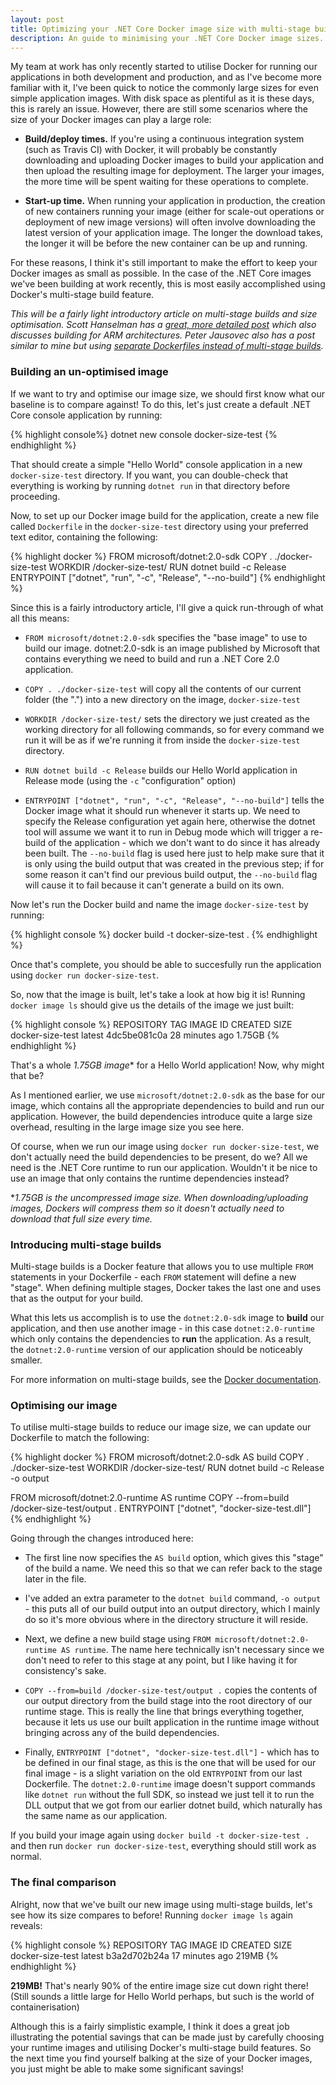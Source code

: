 ```yaml
---
layout: post
title: Optimizing your .NET Core Docker image size with multi-stage builds
description: An guide to minimising your .NET Core Docker image sizes.
---
```


My team at work has only recently started to utilise Docker for running our applications in both development and production, and as I've become more familiar with it, I've been quick to notice the commonly large sizes for even simple application images. With disk space as plentiful as it is these days, this is rarely an issue. However, there are still some scenarios where the size of your Docker images can play a large role:

* **Build/deploy times.** If you're using a continuous integration system (such as Travis CI) with Docker, it will probably be constantly downloading and uploading Docker images to build your application and then upload the resulting image for deployment. The larger your images, the more time will be spent waiting for these operations to complete.

* **Start-up time.** When running your application in production, the creation of new containers running your image (either for scale-out operations or deployment of new image versions) will often involve downloading the latest version of your application image. The longer the download takes, the longer it will be before the new container can be up and running.

For these reasons, I think it's still important to make the effort to keep your Docker images as small as possible. In the case of the .NET Core images we've been building at work recently, this is most easily accomplished using Docker's multi-stage build feature.

*This will be a fairly light introductory article on multi-stage builds and size optimisation. Scott Hanselman has a [great, more detailed post](https://www.hanselman.com/blog/OptimizingASPNETCoreDockerImageSizes.aspx) which also discusses building for ARM architectures. Peter Jausovec also has a post similar to mine but using [separate Dockerfiles instead of multi-stage builds](https://medium.com/@pjausovec/reducing-the-size-of-docker-images-4ea862d01555).*

### Building an un-optimised image

If we want to try and optimise our image size, we should first know what our baseline is to compare against! To do this, let's just create a default .NET Core console application by running:

{% highlight console%}
dotnet new console docker-size-test
{% endhighlight %}

That should create a simple "Hello World" console application in a new `docker-size-test` directory. If you want, you can double-check that everything is working by running `dotnet run` in that directory before proceeding.

Now, to set up our Docker image build for the application, create a new file called `Dockerfile` in the `docker-size-test` directory using your preferred text editor, containing the following:

{% highlight docker %}
FROM microsoft/dotnet:2.0-sdk
COPY . ./docker-size-test
WORKDIR /docker-size-test/
RUN dotnet build -c Release
ENTRYPOINT ["dotnet", "run", "-c", "Release", "--no-build"]
{% endhighlight %}

Since this is a fairly introductory article, I'll give a quick run-through of what all this means:

* `FROM microsoft/dotnet:2.0-sdk` specifies the "base image" to use to build our image. dotnet:2.0-sdk is an image published by Microsoft that contains everything we need to build and run a .NET Core 2.0 application.

* `COPY . ./docker-size-test` will copy all the contents of our current folder (the ".") into a new directory on the image, `docker-size-test`

* `WORKDIR /docker-size-test/` sets the directory we just created as the working directory for all following commands, so for every command we run it will be as if we're running it from inside the `docker-size-test` directory.

* `RUN dotnet build -c Release` builds our Hello World application in Release mode (using the `-c` "configuration" option)

* `ENTRYPOINT ["dotnet", "run", "-c", "Release", "--no-build"]` tells the Docker image what it should run whenever it starts up. We need to specify the Release configuration yet again here, otherwise the dotnet tool will assume we want it to run in Debug mode which will trigger a re-build of the application - which we don't want to do since it has already been built. The `--no-build` flag is used here just to help make sure that it is only using the build output that was created in the previous step; if for some reason it can't find our previous build output, the `--no-build` flag will cause it to fail because it can't generate a build on its own.

Now let's run the Docker build and name the image `docker-size-test` by running:

{% highlight console %}
docker build -t docker-size-test .
{% endhighlight %}

Once that's complete, you should be able to succesfully run the application using `docker run docker-size-test`.

So, now that the image is built, let's take a look at how big it is! Running `docker image ls` should give us the details of the image we just built:

{% highlight console %}
REPOSITORY       TAG     IMAGE ID      CREATED          SIZE
docker-size-test latest  4dc5be081c0a  28 minutes ago   1.75GB
{% endhighlight %}

That's a whole **1.75GB* image** for a Hello World application! Now, why might that be?

As I mentioned earlier, we use `microsoft/dotnet:2.0-sdk` as the base for our image, which contains all the appropriate dependencies to build and run our application. However, the build dependencies introduce quite a large size overhead, resulting in the large image size you see here.

Of course, when we run our image using `docker run docker-size-test`, we don't actually need the build dependencies to be present, do we? All we need is the .NET Core runtime to run our application. Wouldn't it be nice to use an image that only contains the runtime dependencies instead?

**1.75GB is the uncompressed image size. When downloading/uploading images, Dockers will compress them so it doesn't actually need to download that full size every time.*

### Introducing multi-stage builds

Multi-stage builds is a Docker feature that allows you to use multiple `FROM` statements in your Dockerfile - each `FROM` statement will define a new "stage". When defining multiple stages, Docker takes the last one and uses that as the output for your build.

What this lets us accomplish is to use the `dotnet:2.0-sdk` image to **build** our application, and then use another image - in this case `dotnet:2.0-runtime` which only contains the dependencies to **run** the application. As a result, the `dotnet:2.0-runtime` version of our application should be noticeably smaller.

For more information on multi-stage builds, see the [Docker documentation](https://docs.docker.com/develop/develop-images/multistage-build/#use-multi-stage-builds).

### Optimising our image

To utilise multi-stage builds to reduce our image size, we can update our Dockerfile to match the following:

{% highlight docker %}
FROM microsoft/dotnet:2.0-sdk AS build
COPY . ./docker-size-test
WORKDIR /docker-size-test/
RUN dotnet build -c Release -o output

FROM microsoft/dotnet:2.0-runtime AS runtime
COPY --from=build /docker-size-test/output .
ENTRYPOINT ["dotnet", "docker-size-test.dll"]
{% endhighlight %}

Going through the changes introduced here:

* The first line now specifies the `AS build` option, which gives this "stage" of the build a name. We need this so that we can refer back to the stage later in the file.

* I've added an extra parameter to the `dotnet build` command, `-o output` - this puts all of our build output into an output directory, which I mainly do so it's more obvious where in the directory structure it will reside.

* Next, we define a new build stage using `FROM microsoft/dotnet:2.0-runtime AS runtime`. The name here technically isn't necessary since we don't need to refer to this stage at any point, but I like having it for consistency's sake.

* `COPY --from=build /docker-size-test/output .` copies the contents of our output directory from the build stage into the root directory of our runtime stage. This is really the line that brings everything together, because it lets us use our built application in the runtime image without bringing across any of the build dependencies.

* Finally, `ENTRYPOINT ["dotnet", "docker-size-test.dll"]` - which has to be defined in our final stage, as this is the one that will be used for our final image - is a slight variation on the old `ENTRYPOINT` from our last Dockerfile. The `dotnet:2.0-runtime` image doesn't support commands like `dotnet run` without the full SDK, so instead we just tell it to run the DLL output that we got from our earlier dotnet build, which naturally has the same name as our application.

If you build your image again using `docker build -t docker-size-test .` and then run `docker run docker-size-test`, everything should still work as normal.

### The final comparison

Alright, now that we've built our new image using multi-stage builds, let's see how its size compares to before! Running `docker image ls` again reveals:

{% highlight console %}
REPOSITORY        TAG      IMAGE ID      CREATED           SIZE
docker-size-test  latest   b3a2d702b24a  17 minutes ago    219MB
{% endhighlight %}

**219MB!** That's nearly 90% of the entire image size cut down right there! (Still sounds a little large for Hello World perhaps, but such is the world of containerisation)

Although this is a fairly simplistic example, I think it does a great job illustrating the potential savings that can be made just by carefully choosing your runtime images and utilising Docker's multi-stage build features. So the next time you find yourself balking at the size of your Docker images, you just might be able to make some significant savings!
